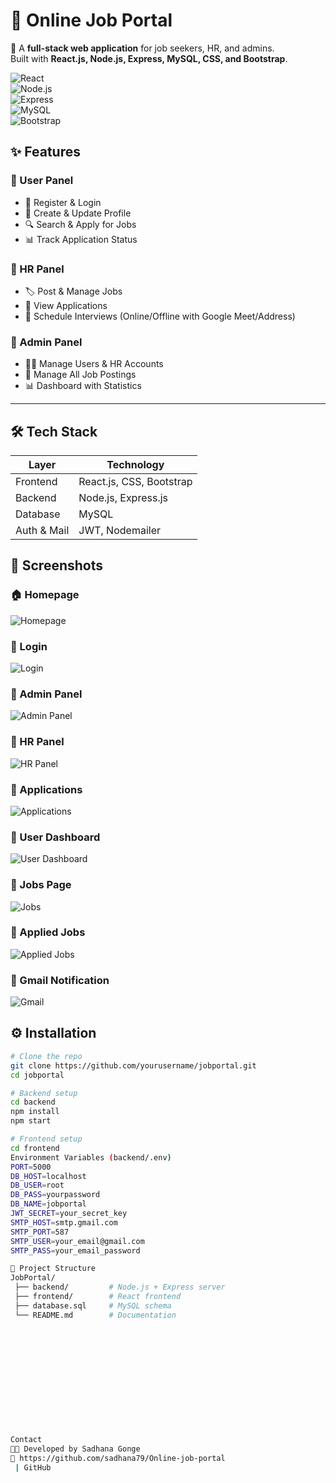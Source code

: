 # 💼 Online Job Portal  

🚀 A **full-stack web application** for job seekers, HR, and admins.  
Built with **React.js, Node.js, Express, MySQL, CSS, and Bootstrap**.  

![React](https://img.shields.io/badge/Frontend-React-blue?logo=react)  
![Node.js](https://img.shields.io/badge/Backend-Node.js-green?logo=node.js)  
![Express](https://img.shields.io/badge/Framework-Express-lightgrey?logo=express)  
![MySQL](https://img.shields.io/badge/Database-MySQL-blue?logo=mysql)  
![Bootstrap](https://img.shields.io/badge/UI-Bootstrap-purple?logo=bootstrap)  

## ✨ Features  

### 👤 User Panel  
- 🔑 Register & Login  
- 📝 Create & Update Profile  
- 🔍 Search & Apply for Jobs  
- 📊 Track Application Status  

### 🏢 HR Panel  
- 🏷️ Post & Manage Jobs  
- 📂 View Applications  
- 📅 Schedule Interviews (Online/Offline with Google Meet/Address)  

### 🔑 Admin Panel  
- 👨‍💻 Manage Users & HR Accounts  
- 💼 Manage All Job Postings  
- 📊 Dashboard with Statistics  

---

## 🛠️ Tech Stack  

| Layer       | Technology                  |
|-------------|-----------------------------|
| Frontend    | React.js, CSS, Bootstrap    |
| Backend     | Node.js, Express.js         |
| Database    | MySQL                       |
| Auth & Mail | JWT, Nodemailer             |


## 📸 Screenshots  

### 🏠 Homepage  
![Homepage](https://raw.githubusercontent.com/sadhana79/Online-job-portal/main/screenshots/homepage.jpg)  

### 🔑 Login  
![Login](https://raw.githubusercontent.com/sadhana79/Online-job-portal/main/screenshots/login.jpg)  

### 🔑 Admin Panel  
![Admin Panel](https://raw.githubusercontent.com/sadhana79/Online-job-portal/main/screenshots/adminpage.jpg)   

### 🏢 HR Panel  
![HR Panel](https://raw.githubusercontent.com/sadhana79/Online-job-portal/main/screenshots/hrpage.jpg)  

### 📂 Applications  
![Applications](https://raw.githubusercontent.com/sadhana79/Online-job-portal/main/screenshots/application.jpg) 

### 👤 User Dashboard  
![User Dashboard](https://raw.githubusercontent.com/sadhana79/Online-job-portal/main/screenshots/userpage.png)  

### 💼 Jobs Page  
![Jobs](https://raw.githubusercontent.com/sadhana79/Online-job-portal/main/screenshots/jobs.jpg)  

### 📝 Applied Jobs  
![Applied Jobs](https://raw.githubusercontent.com/sadhana79/Online-job-portal/main/screenshots/appliedjob.jpg)  

### 📧 Gmail Notification  
![Gmail](https://raw.githubusercontent.com/sadhana79/Online-job-portal/main/screenshots/gmail.jpg)  







## ⚙️ Installation  

```bash
# Clone the repo
git clone https://github.com/yourusername/jobportal.git
cd jobportal

# Backend setup
cd backend
npm install
npm start

# Frontend setup
cd frontend
Environment Variables (backend/.env)
PORT=5000
DB_HOST=localhost
DB_USER=root
DB_PASS=yourpassword
DB_NAME=jobportal
JWT_SECRET=your_secret_key
SMTP_HOST=smtp.gmail.com
SMTP_PORT=587
SMTP_USER=your_email@gmail.com
SMTP_PASS=your_email_password

📂 Project Structure
JobPortal/
 ├── backend/         # Node.js + Express server
 ├── frontend/        # React frontend
 ├── database.sql     # MySQL schema
 └── README.md        # Documentation

 









	
	
Contact
👨‍💻 Developed by Sadhana Gonge
🔗 https://github.com/sadhana79/Online-job-portal
 | GitHub















